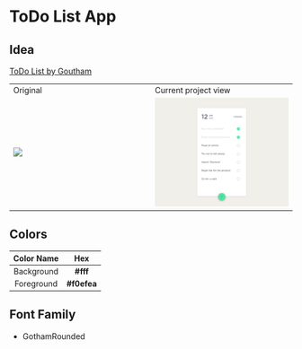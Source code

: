 # ToDo List App

## Idea

[ToDo List by Goutham](https://dribbble.com/shots/2451888-ToDo-List)

<table width="100%">
  <tr>
    <td>Original</td>
    <td>Current project view</td>
  </tr>
  <tr>
    <td width="50%">
      <img src="https://cdn.dribbble.com/users/825808/screenshots/2451888/todo.png?compress=1&resize=1024x835" />
    </td>
    <td width="50%">
      <img src="assets/progress.png" />
    </td>
  </tr>
</table>

## Colors

| Color Name        | Hex         |
| :---------------: | :---------: |
| Background        | **#fff**    |
| Foreground        | **#f0efea** |

## Font Family

* GothamRounded
